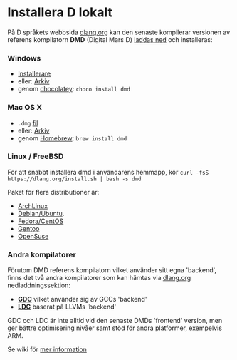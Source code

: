 # Installera D lokalt

På D språkets webbsida [dlang.org](https://dlang.org) kan den senaste kompilerar
versionen av referens kompilatorn **DMD** (Digital Mars D)
[laddas ned](http://dlang.org/download.html) och installeras:

### Windows

* [Installerare](http://downloads.dlang.org/releases/2.x/{{latest-release}}/dmd-{{latest-release}}.exe)
* eller: [Arkiv](http://downloads.dlang.org/releases/2.x/{{latest-release}}/dmd.{{latest-release}}.windows.7z)
* genom [chocolatey](https://chocolatey.org/packages/dmd): `choco install dmd`

### Mac OS X

* `.dmg` [fil](http://downloads.dlang.org/releases/2.x/{{latest-release}}/dmd.{{latest-release}}.dmg)
* eller: [Arkiv](http://downloads.dlang.org/releases/2.x/{{latest-release}}/dmd.{{latest-release}}.osx.tar.xz)
* genom [Homebrew](http://brew.sh): `brew install dmd`

### Linux / FreeBSD

För att snabbt installera dmd i användarens hemmapp, kör `curl -fsS
https://dlang.org/install.sh | bash -s dmd`

Paket för flera distributioner är:

* [ArchLinux](https://wiki.archlinux.org/index.php/D_(programming_language))
* [Debian/Ubuntu](http://d-apt.sourceforge.net).
* [Fedora/CentOS](http://dlang.org/download.html#dmd)
* [Gentoo](https://wiki.gentoo.org/wiki/Dlang)
* [OpenSuse](http://dlang.org/download.html#dmd)

### Andra kompilatorer

Förutom DMD referens kompilatorn vilket använder sitt egna 'backend', finns
det två andra kompilatorer som kan hämtas via [dlang.org](https://dlang.org)
nedladdningssektion:
* [**GDC**](http://gdcproject.org/downloads) vilket använder sig av GCCs 'backend'
* [**LDC**](https://github.com/ldc-developers/ldc#installation) baserat på LLVMs 'backend'

GDC och LDC är inte alltid vid den senaste DMDs 'frontend' version, men
ger bättre optimisering nivåer samt stöd för andra platformer, exempelvis ARM.

Se wiki för [mer information](https://wiki.dlang.org/Compilers)
